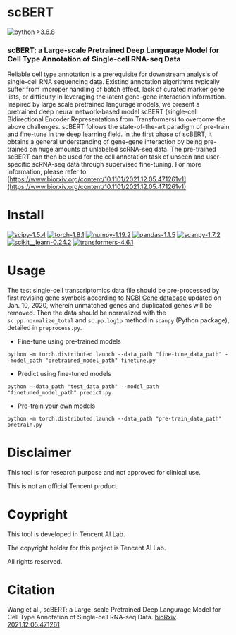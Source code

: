 # scBERT

[![python >3.6.8](https://img.shields.io/badge/python-3.6.8-brightgreen)](https://www.python.org/) 

### scBERT: a Large-scale Pretrained Deep Langurage Model for Cell Type Annotation of Single-cell RNA-seq Data
Reliable cell type annotation is a prerequisite for downstream analysis of single-cell RNA sequencing data. Existing annotation algorithms typically suffer from improper handling of batch effect, lack of curated marker gene lists, or difficulty in leveraging the latent gene-gene interaction information. Inspired by large scale pretrained langurage models, we present a pretrained deep neural network-based model scBERT (single-cell Bidirectional Encoder Representations from Transformers) to overcome the above challenges. scBERT follows the state-of-the-art paradigm of pre-train and fine-tune in the deep learning field. In the first phase of scBERT, it obtains a general understanding of gene-gene interaction by being pre-trained on huge amounts of unlabeled scRNA-seq data. The pre-trained scBERT can then be used for the cell annotation task of unseen and user-specific scRNA-seq data through supervised fine-tuning. For more information, please refer to [https://www.biorxiv.org/content/10.1101/2021.12.05.471261v1](https://www.biorxiv.org/content/10.1101/2021.12.05.471261v1)

# Install

[![scipy-1.5.4](https://img.shields.io/badge/scipy-1.5.4-yellowgreen)](https://github.com/scipy/scipy) [![torch-1.8.1](https://img.shields.io/badge/torch-1.8.1-orange)](https://github.com/pytorch/pytorch) [![numpy-1.19.2](https://img.shields.io/badge/numpy-1.19.2-red)](https://github.com/numpy/numpy) [![pandas-1.1.5](https://img.shields.io/badge/pandas-1.1.5-lightgrey)](https://github.com/pandas-dev/pandas) [![scanpy-1.7.2](https://img.shields.io/badge/scanpy-1.7.2-blue)](https://github.com/theislab/scanpy) [![scikit__learn-0.24.2](https://img.shields.io/badge/scikit__learn-0.24.2-green)](https://github.com/scikit-learn/scikit-learn) [![transformers-4.6.1](https://img.shields.io/badge/transformers-4.6.1-yellow)](https://github.com/huggingface/transformers)

# Usage

The test single-cell transcriptomics data file should be pre-processed by first revising gene symbols according to [NCBI Gene database](https://www.ncbi.nlm.nih.gov/gene) updated on Jan. 10, 2020, wherein unmatched genes and duplicated genes will be removed. Then the data should be normalized with the `sc.pp.normalize_total` and `sc.pp.log1p` method in `scanpy` (Python package), detailed in `preprocess.py`.

- Fine-tune using pre-trained models
```
python -m torch.distributed.launch --data_path "fine-tune_data_path" --model_path "pretrained_model_path" finetune.py
```

- Predict using fine-tuned models
```
python --data_path "test_data_path" --model_path "finetuned_model_path" predict.py
```

- Pre-train your own models
```
python -m torch.distributed.launch --data_path "pre-train_data_path" pretrain.py
```

# Disclaimer
This tool is for research purpose and not approved for clinical use.

This is not an official Tencent product.

# Coypright

This tool is developed in Tencent AI Lab.

The copyright holder for this project is Tencent AI Lab.

All rights reserved.

# Citation
Wang et al., scBERT: a Large-scale Pretrained Deep Langurage Model for Cell Type Annotation of Single-cell RNA-seq Data. [bioRxiv 2021.12.05.471261](https://doi.org/10.1101/2021.12.05.471261)

